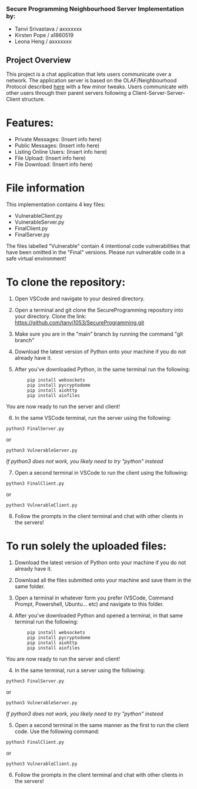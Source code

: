 ### Secure Programming Neighbourhood Server Implementation by:
- Tanvi Srivastava / axxxxxxx
- Kirsten Pope / a1860519
- Leona Heng / axxxxxxx

## Project Overview
This project is a chat application that lets users communicate over a network. The application server is based on the OLAF/Neighbourhood Protocol described [here](https://github.com/xvk-64/2024-secure-programming-protocol/blob/main/readme.md) with a few minor tweaks. Users communicate with other users through their parent servers following a Client-Server-Server-Client structure.

# Features:
- Private Messages: (Insert info here)
- Public Messages: (Insert info here)
- Listing Online Users: (Insert info here)
- File Upload: (Insert info here)
- File Download: (Insert info here)

# File information
This implementation contains 4 key files: 
- VulnerableClient.py
- VulnerableServer.py
- FinalClient.py
- FinalServer.py

The files labelled "Vulnerable" contain 4 intentional code vulnerabilities that have been omitted in the "Final" versions. Please run vulnerable code in a safe virtual environment!

# To clone the repository:

1. Open VSCode and navigate to your desired directory.

2. Open a terminal and git clone the SecureProgramming repository into your directory.
    Clone the link: https://github.com/tanvi1053/SecureProgramming.git

3. Make sure you are in the "main" branch by running the command "git branch"

4. Download the latest version of Python onto your machine if you do not already have it.

5. After you've downloaded Python, in the same terminal run the following:
```
        pip install websockets
        pip install pycryptodome
        pip install aiohttp
        pip install aiofiles
```
   You are now ready to run the server and client!

6. In the same VSCode terminal, run the server using the following:
```
python3 FinalServer.py
```
or
```
python3 VulnerableServer.py
```
*If python3 does not work, you likely need to try "python" instead*

7. Open a second terminal in VSCode to run the client using the following:
```
python3 FinalClient.py
```
or
```
python3 VulnerableClient.py
```

8. Follow the prompts in the client terminal and chat with other clients in the servers!



# To run solely the uploaded files:

1. Download the latest version of Python onto your machine if you do not already have it.

2. Download all the files submitted onto your machine and save them in the same folder.

2. Open a terminal in whatever form you prefer (VSCode, Command Prompt, Powershell, Ubuntu... etc) and navigate to this folder.

3. After you've downloaded Python and opened a terminal, in that same terminal run the following:
```
        pip install websockets
        pip install pycryptodome
        pip install aiohttp
        pip install aiofiles
```
You are now ready to run the server and client!

4. In the same terminal, run a server using the following:
```
python3 FinalServer.py
```
or
```
python3 VulnerableServer.py
```
*If python3 does not work, you likely need to try "python" instead*

5. Open a second terminal in the same manner as the first to run the client code. Use the following command:
```
python3 FinalClient.py
```
or
```
python3 VulnerableClient.py
```

6. Follow the prompts in the client terminal and chat with other clients in the servers!


